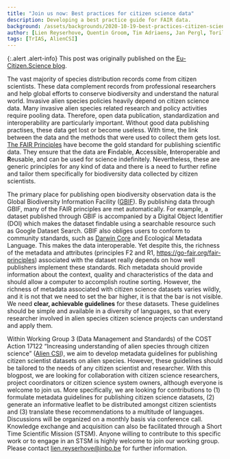```yaml
---
title: "Join us now: Best practices for citizen science data"
description: Developing a best practice guide for FAIR data.
background: /assets/backgrounds/2020-10-19-best-practices-citizen-science-data.jpg
author: [Lien Reyserhove, Quentin Groom, Tim Adriaens, Jan Pergl, Toril Moen, Sofie Meeus]
tags: [TrIAS, AlienCSI]
---
```


{:.alert .alert-info}
This post was originally published on the [Eu-Citizen.Science blog](https://eu-citizen.science/blog/2020/10/19/join-us-now-best-practices-citizen-science-data/).

The vast majority of species distribution records come from citizen scientists. These data complement records from professional researchers and help global efforts to conserve biodiversity and understand the natural world. Invasive alien species policies heavily depend on citizen science data. Many invasive alien species related research and policy activities require pooling data. Therefore, open data publication, standardization and interoperability are particularly important. Without good data publishing practises, these data get lost or become useless. With time, the link between the data and the methods that were used to collect them gets lost. [The FAIR Principles](https://go-fair.org/fair-principles) have become the gold standard for publishing scientific data. They ensure that the data are **F**indable, **A**ccessible, **I**nteroperable and **R**eusable, and can be used for science indefinitely. Nevertheless, these are generic principles for any kind of data and there is a need to further refine and tailor them specifically for biodiversity data collected by citizen scientists.

The primary place for publishing open biodiversity observation data is the Global Biodiversity Information Facility ([GBIF](https://www.gbif.org/)). By publishing data through GBIF, many of the FAIR principles are met automatically. For example, a dataset published through GBIF is accompanied by a Digital Object Identifier (DOI) which makes the dataset findable using a searchable resource such as Google Dataset Search. GBIF also obliges users to conform to community standards, such as [Darwin Core](https://dwc.tdwg.org/) and Ecological Metadata Language. This makes the data interoperable. Yet despite this, the richness of the metadata and attributes (principles F2 and R1, <https://go-fair.org/fair-principles>) associated with the dataset really depends on how well publishers implement these standards. Rich metadata should provide information about the context, quality and characteristics of the data and should allow a computer to accomplish routine sorting. However, the richness of metadata associated with citizen science datasets varies wildly, and it is not that we need to set the bar higher, it is that the bar is not visible. We need **clear, achievable guidelines** for these datasets. These guidelines should be simple and available in a diversity of languages, so that every researcher involved in alien species citizen science projects can understand and apply them. 

Within Working Group 3 (Data Management and Standards) of the COST Action 17122 “Increasing understanding of alien species through citizen science” ([Alien CSI](https://alien-csi.eu)), we aim to develop metadata guidelines for publishing citizen scientist datasets on alien species. However, these guidelines should be tailored to the needs of any citizen scientist and researcher. With this blogpost, we are looking for collaboration with citizen science researchers, project coordinators or citizen science system owners, although everyone is welcome to join us. More specifically, we are looking for contributions to (1) formulate metadata guidelines for publishing citizen science datasets, (2) generate an informative leaflet to be distributed amongst citizen scientists and (3) translate these recommendations to a multitude of languages. Discussions will be organized on a monthly basis via conference call. Knowledge exchange and acquisition can also be facilitated through a Short Time Scientific Mission (STSM). Anyone willing to contribute to this specific work or to engage in an STSM is highly welcome to join our working group. Please contact <lien.reyserhove@inbo.be> for further information.
